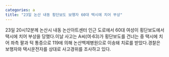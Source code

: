 ```yaml
---
categories: a
title: "23일 논산 내동 횡단보도 보행자 60대 택시에 치어 부상"
---
```

23일 20시12분께 논산시 내동 논산아트센터 인근 도로에서 60대 여성이 횡단보도에서 택시에 치어 부상을 당했다.이날 사고는 A씨(여·63)가 횡단보도를 건너는 중 택시에 치어 좌측 팔과 턱 통증으로 119에 의해 논산백제병원으로 이송돼 치료를 받았다.경찰은 보행자와 택시운전자를 상대로 사고경위를 조사하고 있다.
